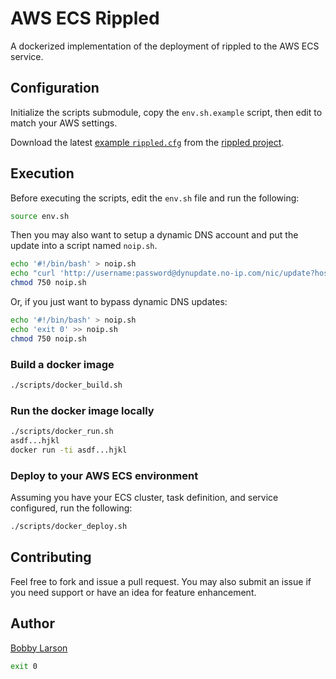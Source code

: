 # AWS ECS Rippled

A dockerized implementation of the deployment of rippled to the AWS ECS service.


## Configuration

Initialize the scripts submodule, copy the `env.sh.example` script, then edit to match your AWS settings.

Download the latest [example `rippled.cfg`](https://github.com/ripple/rippled/blob/develop/doc/rippled-example.cfg) from the [rippled project](https://github.com/ripple/rippled).


## Execution

Before executing the scripts, edit the `env.sh` file and run the following:

```bash
source env.sh
```

Then you may also want to setup a dynamic DNS account and put the update into a script named `noip.sh`.

```bash
echo '#!/bin/bash' > noip.sh
echo "curl 'http://username:password@dynupdate.no-ip.com/nic/update?hostname=mytest.testdomain.com&myip=1.2.3.4'" >> noip.sh
chmod 750 noip.sh
```

Or, if you just want to bypass dynamic DNS updates:

```bash
echo '#!/bin/bash' > noip.sh
echo 'exit 0' >> noip.sh
chmod 750 noip.sh
```


### Build a docker image

```bash
./scripts/docker_build.sh
```

### Run the docker image locally
```bash
./scripts/docker_run.sh
asdf...hjkl
docker run -ti asdf...hjkl
```

### Deploy to your AWS ECS environment

Assuming you have your ECS cluster, task definition, and service configured, run the following:

```bash
./scripts/docker_deploy.sh
```


## Contributing

Feel free to fork and issue a pull request.  You may also submit an issue if you need support or have an idea for feature enhancement.


## Author

[Bobby Larson](http://bobby.social)


```bash
exit 0
```
